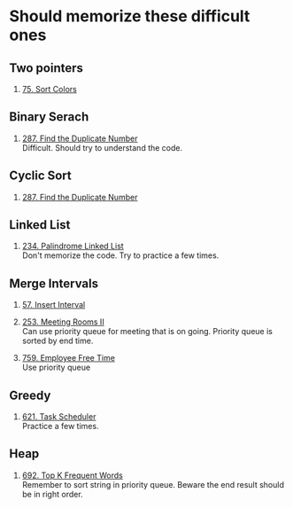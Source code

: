 # Should memorize these difficult ones
## Two pointers
1. [75. Sort Colors](https://leetcode.com/problems/sort-colors) 

## Binary Serach
1. [287. Find the Duplicate Number](https://leetcode.com/problems/find-the-duplicate-number)  
   Difficult. Should try to understand the code.  
## Cyclic Sort
1. [287. Find the Duplicate Number](https://leetcode.com/problems/find-the-duplicate-number)

## Linked List
1. [234. Palindrome Linked List](https://leetcode.com/problems/palindrome-linked-list)  
   Don't memorize the code. Try to practice a few times.  

## Merge Intervals
1. [57. Insert Interval](https://leetcode.com/problems/insert-interval/)
2. [253. Meeting Rooms II](https://leetcode.com/problems/meeting-rooms-ii)  
   Can use priority queue for meeting that is on going. Priority queue is sorted by end time.
   
4. [759. Employee Free Time](https://leetcode.com/problems/employee-free-time)  
   Use priority queue

## Greedy
1. [621. Task Scheduler](https://leetcode.com/problems/task-scheduler)  
   Practice a few times.  
## Heap
1. [692. Top K Frequent Words](https://leetcode.com/problems/top-k-frequent-words)  
   Remember to sort string in priority queue. Beware the end result should be in right order.
